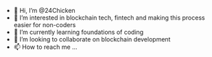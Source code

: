 - 👋 Hi, I’m @24Chicken
- 👀 I’m interested in blockchain tech, fintech and making this process easier for non-coders
- 🌱 I’m currently learning foundations of coding
- 💞️ I’m looking to collaborate on blockchain development
- 📫 How to reach me ...

<!---
24Chicken/24Chicken is a ✨ special ✨ repository because its `README.md` (this file) appears on your GitHub profile.
You can click the Preview link to take a look at your changes.
--->

